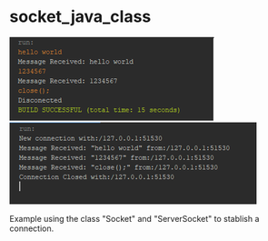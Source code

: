 # socket_java_class
<img src="https://github.com/iivnn/socket_java_class/blob/main/example.png?raw=true" alt="client">
<img src="https://github.com/iivnn/socket_java_class/blob/main/example01.png?raw=true" alt="server">
<p>Example using the class "Socket" and "ServerSocket" to stablish a connection.</p>
